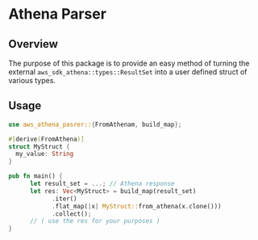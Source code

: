 # Athena Parser

## Overview

The purpose of this package is to provide an easy method of turning the external `aws_sdk_athena::types::ResultSet` into a user defined struct of various types.

## Usage


```rust
use aws_athena_pasrer::{FromAthenam, build_map};

#[derive(FromAthena)]
struct MyStruct {
  my_value: String
}

pub fn main() {
      let result_set = ...; // Athena response
      let res: Vec<MyStruct> = build_map(result_set)
            .iter()
            .flat_map(|x| MyStruct::from_athena(x.clone()))
            .collect();
      // ( use the res for your purposes )
}
```

